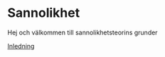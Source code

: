 # Sannolikhet 
Hej och välkommen till sannolikhetsteorins grunder

[Inledning](https://github.com/jakke-neiro/Sannolikhet/blob/main/1-Inledning.ipynb)
